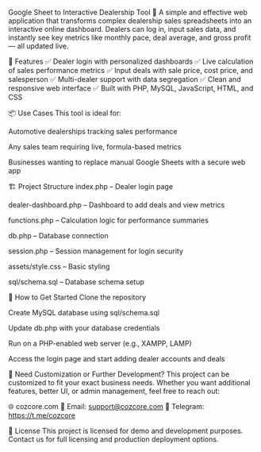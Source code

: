 Google Sheet to Interactive Dealership Tool 🚗
A simple and effective web application that transforms complex dealership sales spreadsheets into an interactive online dashboard. Dealers can log in, input sales data, and instantly see key metrics like monthly pace, deal average, and gross profit — all updated live.

🔧 Features
✅ Dealer login with personalized dashboards
✅ Live calculation of sales performance metrics
✅ Input deals with sale price, cost price, and salesperson
✅ Multi-dealer support with data segregation
✅ Clean and responsive web interface
✅ Built with PHP, MySQL, JavaScript, HTML, and CSS

📦 Use Cases
This tool is ideal for:

Automotive dealerships tracking sales performance

Any sales team requiring live, formula-based metrics

Businesses wanting to replace manual Google Sheets with a secure web app

🏗️ Project Structure
index.php – Dealer login page

dealer-dashboard.php – Dashboard to add deals and view metrics

functions.php – Calculation logic for performance summaries

db.php – Database connection

session.php – Session management for login security

assets/style.css – Basic styling

sql/schema.sql – Database schema setup

🚀 How to Get Started
Clone the repository

Create MySQL database using sql/schema.sql

Update db.php with your database credentials

Run on a PHP-enabled web server (e.g., XAMPP, LAMP)

Access the login page and start adding dealer accounts and deals

📩 Need Customization or Further Development?
This project can be customized to fit your exact business needs. Whether you want additional features, better UI, or admin management, feel free to reach out:

🌐 cozcore.com
📧 Email: support@cozcore.com
📨 Telegram: https://t.me/cozcore

💬 License
This project is licensed for demo and development purposes. Contact us for full licensing and production deployment options.

